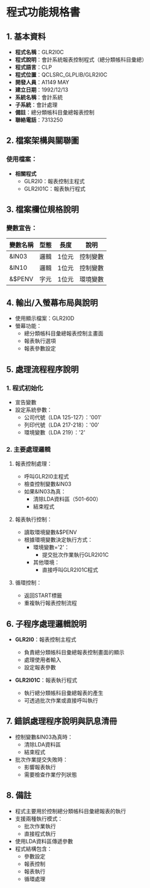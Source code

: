 # 程式功能規格書

## 1. 基本資料
- **程式名稱**：GLR2I0C
- **程式說明**：會計系統報表控制程式（總分類帳科目彙總）
- **程式語言**：CLP
- **程式位置**：QCLSRC_GLPLIB/GLR2I0C
- **開發人員**：A1149 MAY
- **建立日期**：1992/12/13
- **系統名稱**：會計系統
- **子系統**：會計處理
- **備註**：總分類帳科目彙總報表控制
- **聯絡電話**：7313250

## 2. 檔案架構與關聯圖
### 使用檔案：
- **相關程式**
  - GLR2I0：報表控制主程式
  - GLR2I01C：報表執行程式

## 3. 檔案欄位規格說明
### 變數宣告：
| 變數名稱 | 型態 | 長度 | 說明 |
|---------|------|------|------|
| &IN03 | 邏輯 | 1位元 | 控制變數 |
| &IN10 | 邏輯 | 1位元 | 控制變數 |
| &$PENV | 字元 | 1位元 | 環境變數 |

## 4. 輸出/入螢幕布局與說明
- 使用顯示檔案：GLR2I0D
- 螢幕功能：
  * 總分類帳科目彙總報表控制主畫面
  * 報表執行選項
  * 報表參數設定

## 5. 處理流程程序說明
### 1. 程式初始化
- 宣告變數
- 設定系統參數：
  * 公司代號（LDA 125-127）：'001'
  * 列印代號（LDA 217-218）：'00'
  * 環境變數（LDA 219）：'2'

### 2. 主要處理邏輯
1. 報表控制處理：
   - 呼叫GLR2I0主程式
   - 檢查控制變數&IN03
   - 如果&IN03為真：
     * 清除LDA資料區（501-600）
     * 結束程式

2. 報表執行控制：
   - 讀取環境變數&$PENV
   - 根據環境變數決定執行方式：
     * 環境變數='2'：
       - 提交批次作業執行GLR2I01C
     * 其他環境：
       - 直接呼叫GLR2I01C程式

3. 循環控制：
   - 返回START標籤
   - 重複執行報表控制流程

## 6. 子程序處理邏輯說明
- **GLR2I0**：報表控制主程式
  * 負責總分類帳科目彙總報表控制畫面的顯示
  * 處理使用者輸入
  * 設定報表參數

- **GLR2I01C**：報表執行程式
  * 執行總分類帳科目彙總報表的產生
  * 可透過批次作業或直接呼叫執行

## 7. 錯誤處理程序說明與訊息清冊
- 控制變數&IN03為真時：
  * 清除LDA資料區
  * 結束程式
- 批次作業提交失敗時：
  * 影響報表執行
  * 需要檢查作業佇列狀態

## 8. 備註
- 程式主要用於控制總分類帳科目彙總報表的執行
- 支援兩種執行模式：
  * 批次作業執行
  * 直接程式執行
- 使用LDA資料區傳遞參數
- 程式結構包含：
  * 參數設定
  * 報表控制
  * 報表執行
  * 循環處理 